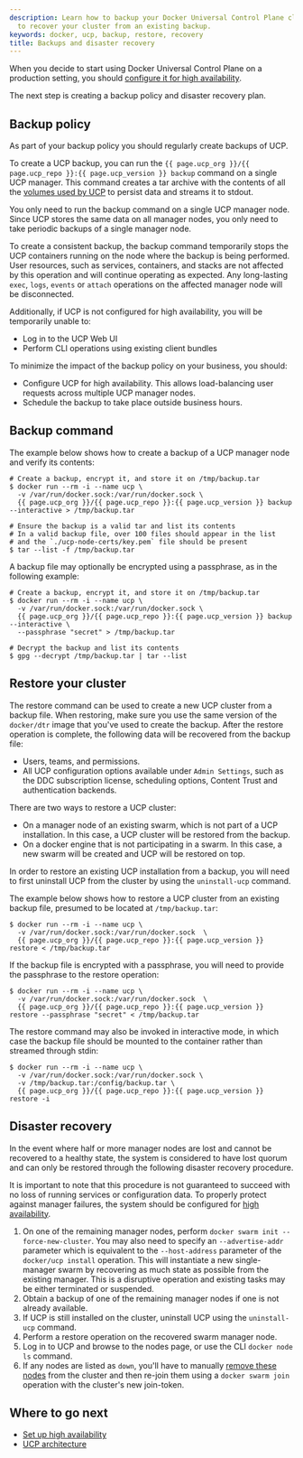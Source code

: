 ```yaml
---
description: Learn how to backup your Docker Universal Control Plane cluster, and
  to recover your cluster from an existing backup.
keywords: docker, ucp, backup, restore, recovery
title: Backups and disaster recovery
---
```


When you decide to start using Docker Universal Control Plane on a production
setting, you should
[configure it for high availability](configure/set-up-high-availability.md).

The next step is creating a backup policy and disaster recovery plan.

## Backup policy

As part of your backup policy you should regularly create backups of UCP.

To create a UCP backup, you can run the `{{ page.ucp_org }}/{{ page.ucp_repo }}:{{ page.ucp_version }} backup` command
on a single UCP manager. This command creates a tar archive with the
contents of all the [volumes used by UCP](../architecture.md) to persist data
and streams it to stdout.

You only need to run the backup command on a single UCP manager node. Since UCP
stores the same data on all manager nodes, you only need to take periodic
backups of a single manager node.

To create a consistent backup, the backup command temporarily stops the UCP
containers running on the node where the backup is being performed. User
resources, such as services, containers, and stacks are not affected by this
operation and will continue operating as expected. Any long-lasting `exec`,
`logs`, `events` or `attach` operations on the affected manager node will
be disconnected.

Additionally, if UCP is not configured for high availability, you will be
temporarily unable to:

* Log in to the UCP Web UI
* Perform CLI operations using existing client bundles

To minimize the impact of the backup policy on your business, you should:

* Configure UCP for high availability. This allows load-balancing user requests
across multiple UCP manager nodes.
* Schedule the backup to take place outside business hours.

## Backup command

The example below shows how to create a backup of a UCP manager node and
verify its contents:

```none
# Create a backup, encrypt it, and store it on /tmp/backup.tar
$ docker run --rm -i --name ucp \
  -v /var/run/docker.sock:/var/run/docker.sock \
  {{ page.ucp_org }}/{{ page.ucp_repo }}:{{ page.ucp_version }} backup --interactive > /tmp/backup.tar

# Ensure the backup is a valid tar and list its contents
# In a valid backup file, over 100 files should appear in the list
# and the `./ucp-node-certs/key.pem` file should be present
$ tar --list -f /tmp/backup.tar
```

A backup file may optionally be encrypted using a passphrase, as in the
following example:

```none
# Create a backup, encrypt it, and store it on /tmp/backup.tar
$ docker run --rm -i --name ucp \
  -v /var/run/docker.sock:/var/run/docker.sock \
  {{ page.ucp_org }}/{{ page.ucp_repo }}:{{ page.ucp_version }} backup --interactive \
  --passphrase "secret" > /tmp/backup.tar

# Decrypt the backup and list its contents
$ gpg --decrypt /tmp/backup.tar | tar --list
```

## Restore your cluster

The restore command can be used to create a new UCP cluster from a backup file.
When restoring, make sure you use the same version of the `docker/dtr` image that you've used to create the backup.
After the restore operation is complete, the following data will be recovered
from the backup file:

* Users, teams, and permissions.
* All UCP configuration options available under `Admin Settings`, such as the
DDC subscription license, scheduling options, Content Trust and authentication
backends.

There are two ways to restore a UCP cluster:

* On a manager node of an existing swarm, which is not part of a UCP
installation. In this case, a UCP cluster will be restored from the backup.
* On a docker engine that is not participating in a swarm. In this case, a new
swarm will be created and UCP will be restored on top.

In order to restore an existing UCP installation from a backup, you will need to
first uninstall UCP from the cluster by using the `uninstall-ucp` command.

The example below shows how to restore a UCP cluster from an existing backup
file, presumed to be located at `/tmp/backup.tar`:

```none
$ docker run --rm -i --name ucp \
  -v /var/run/docker.sock:/var/run/docker.sock  \
  {{ page.ucp_org }}/{{ page.ucp_repo }}:{{ page.ucp_version }} restore < /tmp/backup.tar
```

If the backup file is encrypted with a passphrase, you will need to provide the
passphrase to the restore operation:

```none
$ docker run --rm -i --name ucp \
  -v /var/run/docker.sock:/var/run/docker.sock  \
  {{ page.ucp_org }}/{{ page.ucp_repo }}:{{ page.ucp_version }} restore --passphrase "secret" < /tmp/backup.tar
```

The restore command may also be invoked in interactive mode, in which case the
backup file should be mounted to the container rather than streamed through
stdin:

```none
$ docker run --rm -i --name ucp \
  -v /var/run/docker.sock:/var/run/docker.sock \
  -v /tmp/backup.tar:/config/backup.tar \
  {{ page.ucp_org }}/{{ page.ucp_repo }}:{{ page.ucp_version }} restore -i
```

## Disaster recovery

In the event where half or more manager nodes are lost and cannot be recovered
to a healthy state, the system is considered to have lost quorum and can only be
restored through the following disaster recovery procedure.

It is important to note that this procedure is not guaranteed to succeed with
no loss of running services or configuration data. To properly protect against
manager failures, the system should be configured for [high availability](configure/set-up-high-availability.md).

1. On one of the remaining manager nodes, perform `docker swarm init
   --force-new-cluster`. You may also need to specify an
   `--advertise-addr` parameter which is equivalent to the `--host-address`
   parameter of the `docker/ucp install` operation. This will instantiate a new
   single-manager swarm by recovering as much state as possible from the
   existing manager. This is a disruptive operation and existing tasks may be
   either terminated or suspended.
2. Obtain a backup of one of the remaining manager nodes if one is not already
   available.
3. If UCP is still installed on the cluster, uninstall UCP using the
   `uninstall-ucp` command.
4. Perform a restore operation on the recovered swarm manager node.
5. Log in to UCP and browse to the nodes page, or use the CLI `docker node ls`
   command.
6. If any nodes are listed as `down`, you'll have to manually [remove these
   nodes](../configure/scale-your-cluster.md) from the cluster and then re-join
   them using a `docker swarm join` operation with the cluster's new join-token.

## Where to go next

* [Set up high availability](configure/set-up-high-availability.md)
* [UCP architecture](../architecture.md)
